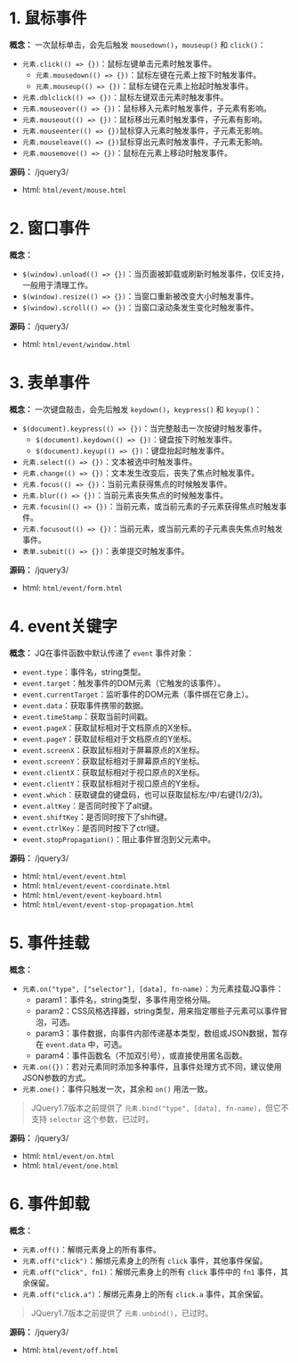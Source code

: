 # 1. 鼠标事件

**概念：** 一次鼠标单击，会先后触发 `mousedown()`，`mouseup()` 和 `click()`：
- `元素.click(() => {})`：鼠标左键单击元素时触发事件。
    - `元素.mousedown(() => {})`：鼠标左键在元素上按下时触发事件。
    - `元素.mouseup(() => {})`：鼠标左键在元素上抬起时触发事件。
- `元素.dblclick(() => {})`：鼠标左键双击元素时触发事件。
- `元素.mouseover(() => {})`：鼠标移入元素时触发事件，子元素有影响。
- `元素.mouseout(() => {})`：鼠标移出元素时触发事件，子元素有影响。
- `元素.mouseenter(() => {})`鼠标穿入元素时触发事件，子元素无影响。
- `元素.mouseleave(() => {})`鼠标穿出元素时触发事件，子元素无影响。
- `元素.mousemove(() => {})`：鼠标在元素上移动时触发事件。

**源码：** /jquery3/
- html: `html/event/mouse.html`

# 2. 窗口事件

**概念：**
- `$(window).unload(() => {})`：当页面被卸载或刷新时触发事件，仅IE支持，一般用于清理工作。
- `$(window).resize(() => {})`：当窗口重新被改变大小时触发事件。
- `$(window).scroll(() => {})`：当窗口滚动条发生变化时触发事件。

**源码：** /jquery3/
- html: `html/event/window.html`

# 3. 表单事件

**概念：** 一次键盘敲击，会先后触发 `keydown()`，`keypress()` 和 `keyup()`：
- `$(document).keypress(() => {})`：当完整敲击一次按键时触发事件。
    - `$(document).keydown(() => {})`：键盘按下时触发事件。
    - `$(document).keyup(() => {})`：键盘抬起时触发事件。  
- `元素.select(() => {})`：文本被选中时触发事件。
- `元素.change(() => {})`：文本发生改变后，丧失了焦点时触发事件。
- `元素.focus(() => {})`：当前元素获得焦点的时候触发事件。
- `元素.blur(() => {})`：当前元素丧失焦点的时候触发事件。
- `元素.focusin(() => {})`：当前元素，或当前元素的子元素获得焦点时触发事件。
- `元素.focusout(() => {})`：当前元素，或当前元素的子元素丧失焦点时触发事件。
- `表单.submit(() => {})`：表单提交时触发事件。

**源码：** /jquery3/
- html: `html/event/form.html`

# 4. event关键字

**概念：** JQ在事件函数中默认传递了 `event` 事件对象：
- `event.type`：事件名，string类型。
- `event.target`：触发事件的DOM元素（它触发的该事件）。
- `event.currentTarget`：监听事件的DOM元素（事件绑在它身上）。
- `event.data`：获取事件携带的数据。
- `event.timeStamp`：获取当前时间戳。
- `event.pageX`：获取鼠标相对于文档原点的X坐标。
- `event.pageY`：获取鼠标相对于文档原点的Y坐标。
- `event.screenX`：获取鼠标相对于屏幕原点的X坐标。
- `event.screenY`：获取鼠标相对于屏幕原点的Y坐标。
- `event.clientX`：获取鼠标相对于视口原点的X坐标。
- `event.clientY`：获取鼠标相对于视口原点的Y坐标。
- `event.which`：获取键盘的键盘码，也可以获取鼠标左/中/右键(1/2/3)。
- `event.altKey`：是否同时按下了alt键。
- `event.shiftKey`：是否同时按下了shift键。
- `event.ctrlKey`：是否同时按下了ctrl键。
- `event.stopPropagation()`：阻止事件冒泡到父元素中。

**源码：** /jquery3/
- html: `html/event/event.html`
- html: `html/event/event-coordinate.html`
- html: `html/event/event-keyboard.html`
- html: `html/event/event-stop-propagation.html`

# 5. 事件挂载

**概念：**
- `元素.on("type", ["selector"], [data], fn-name)`：为元素挂载JQ事件：
    - param1：事件名，string类型，多事件用空格分隔。
    - param2：CSS风格选择器，string类型，用来指定哪些子元素可以事件冒泡，可选。
    - param3：事件数据，向事件内部传递基本类型，数组或JSON数据，暂存在 `event.data` 中，可选。
    - param4：事件函数名（不加双引号），或直接使用匿名函数。
- `元素.on({})`：若对元素同时添加多种事件，且事件处理方式不同，建议使用JSON参数的方式。
- `元素.one()`：事件只触发一次，其余和 `on()` 用法一致。

> JQuery1.7版本之前提供了 `元素.bind("type", [data], fn-name)`，但它不支持 `selector` 这个参数，已过时。

**源码：** /jquery3/
- html: `html/event/on.html`
- html: `html/event/one.html`

# 6. 事件卸载

**概念：**
- `元素.off()`：解绑元素身上的所有事件。
- `元素.off("click")`：解绑元素身上的所有 `click` 事件，其他事件保留。
- `元素.off("click", fn1)`：解绑元素身上的所有 `click` 事件中的 `fn1` 事件，其余保留。
- `元素.off("click.a")`：解绑元素身上的所有 `click.a` 事件，其余保留。

> JQuery1.7版本之前提供了 `元素.unbind()`，已过时。

**源码：** /jquery3/
- html: `html/event/off.html`



